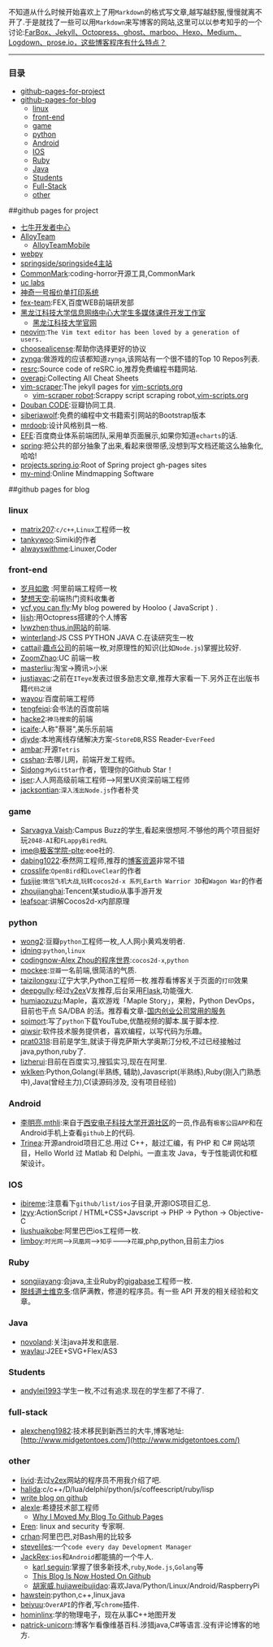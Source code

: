 不知道从什么时候开始喜欢上了用`Markdown`的格式写文章,越写越舒服,慢慢就离不开了.于是就找了一些可以用`Markdown`来写博客的网站,这里可以以参考知乎的一个讨论:[FarBox、Jekyll、Octopress、ghost、marboo、Hexo、Medium、Logdown、prose.io，这些博客程序有什么特点？](http://www.zhihu.com/question/21981094)

--------------------
### 目录

* [github-pages-for-project](#github-pages-for-project)
* [github-pages-for-blog](#github-pages-for-blog)
  * [linux](#linux)
  * [front-end](#front-end)
  * [game](#game)
  * [python](#python)
  * [Android](#android)
  * [IOS](#ios)
  * [Ruby](#ruby)
  * [Java](#java)
  * [Students](#students)
  * [Full-Stack](#full-stack)
  * [other](#other)


##github pages for project

- [七牛开发者中心](https://github.com/qiniu/developer.qiniu.com)
- [AlloyTeam ](https://github.com/AlloyTeam/alloyteam.github.com)
  - [AlloyTeamMobile](https://github.com/AlloyTeamMobile/AlloyTeamMobile.github.io)
- [webpy](https://github.com/webpy/webpy.github.com)
- [springside/springside4主站](http://springside.github.com)
- [CommonMark](https://github.com/coding-horror/coding-horror.github.io):coding-horror开源工具,CommonMark
- [uc labs](https://github.com/uclabs/uclabs.github.com)
- [神奇一号报价单打印系统](shenqiyihao.github.io)
- [fex-team](https://github.com/fex-team/fex-team.github.io):FEX,百度WEB前端研发部
- [黑龙江科技大学信息网络中心大学生多媒体课件开发工作室](https://github.com/UCAIS/ucais.github.com)
  - [黑龙江科技大学官网](https://github.com/UCAIS/Mayday)
- [neovim](https://github.com/neovim/neovim.github.io):`The Vim text editor has been loved by a generation of users.`
- [choosealicense](https://github.com/github/choosealicense.com):帮助你选择更好的协议
- [zynga](https://github.com/zynga/zynga.github.io):做游戏的应该都知道`zynga`,该网站有一个很不错的Top 10 Repos列表.
- [resrc](https://github.com/vhf/resrc):Source code of reSRC.io,推荐免费编程书籍网站.
- [overapi](https://github.com/overthecs/overthecs.github.io):Collecting All Cheat Sheets
- [vim-scraper](https://github.com/vim-scraper/vim-scraper.github.com):The jekyll pages for [vim-scripts.org](http://vim-scripts.org/)
  - [vim-scraper robot](https://github.com/vim-scraper/vim-scraper):Scrappy script scraping robot,[vim-scripts.org](http://vim-scripts.org/)
- [Douban CODE](https://github.com/douban/code):豆瓣协同工具.
- [siberiawolf](https://github.com/siberiawolf/siberiawolf.github.io):免费的编程中文书籍索引网站的Bootstrap版本
- [mrdoob](https://github.com/mrdoob/mrdoob.github.com):设计风格别具一格.
- [EFE](http://ecomfe.github.io/#platform):百度商业体系前端团队,采用单页面展示,如果你知道`echarts`的话.
- [spring](https://github.com/spring-projects/gh-pages):把公共的部分抽象了出来,看起来很带感,没想到写文档还能这么抽象化,哈哈!
 - [projects.spring.io](https://github.com/spring-projects/spring-projects.github.io):Root of Spring project gh-pages sites
 - [my-mind](http://my-mind.github.io/):Online Mindmapping Software

##github pages for blog

### linux
  - [matrix207](http://matrix207.github.io/):`c/c++`,`Linux`工程师一枚
  - [tankywoo](https://github.com/tankywoo/tankywoo.github.io):Simiki的作者
  - [alwayswithme](http://alwayswithme.github.io/about.html):Linuxer,Coder

### front-end
  - [岁月如歌](https://github.com/lifesinger/lifesinger.github.com) :阿里前端工程师一枚
  - [梦想天空](https://github.com/dreamsky/dreamsky.github.com):前端热门资料收集者
  - [ycf,you can fly](https://github.com/YCF/ycf.github.io):My blog powered by Hooloo ( JavaScript ) . 
  - [lijsh](https://github.com/lijsh/lijsh.github.io):用Octopress搭建的个人博客
  - [lvwzhen](https://github.com/lvwzhen/lvwzhen.github.com):[thus.in网站](http://thus.in/)的前端.
  - [winterland](https://github.com/winterland1989/hexo-theme-winterland):JS CSS PYTHON JAVA C.在读研究生一枚
  - [cattail](https://github.com/CatTail/cattail.github.io):[趣点公司](http://blog.qudian.org/)的前端一枚,对原理性的知识(比如`Node.js`)掌握比较好.
  - [ZoomZhao](zoomzhao.github.com):UC 前端一枚
  - [masterliu](https://github.com/materliu/materliu.github.io):淘宝->腾讯>小米
  - [justjavac](https://github.com/justjavac/justjavac.github.com):之前在`ITeye`发表过很多励志文章,推荐大家看一下.另外正在出版书籍`代码之谜`
  - [wayou](https://github.com/wayou/wayou.github.io):百度前端工程师
  - [tengfeiqi](https://github.com/TengfeiQi/tengfeiqi.github.io):会书法的百度前端
  - [hacke2](https://github.com/hacke2/hacke2.github.io):`神马搜索`的前端
  - [icaife](https://github.com/icaife/icaife.github.com):人称"蔡哥",美乐乐前端
  - [djyde](http://djyde.github.io):本地离线存储解决方案-`StoreDB`,RSS Reader-`EverFeed`
  - [ambar](https://github.com/ambar/ambar.github.com):开源`Tetris`
  - [csshan](https://github.com/hanan198501/hanan198501.github.io):去哪儿网，前端开发工程师。
  - [Sidong](https://github.com/Sidong/blog):`MyGitStar`作者，管理你的Github Star！
  - [jser](http://jser.me/about.html):人人网高级前端工程师-->阿里UX资深前端工程师
  - [jacksontian](https://github.com/JacksonTian/jacksontian.github.com):`深入浅出Node.js`作者朴灵


### game
  - [Sarvagya Vaish](https://github.com/SarvagyaVaish/SarvagyaVaish.github.io):Campus Buzz的学生,看起来很想阿.不够他的两个项目挺好玩`2048-AI`和`FLappyBiredRL`
  - [ime@极客学院-plte](https://github.com/plter/plter.github.io):eoe社的.
  - [dabing1022](https://github.com/dabing1022/Blog):泰然网工程师,推荐的[博客资源](http://childhood.logdown.com/pages/blog-res)非常不错
  - [crosslife](https://github.com/crosslife/crosslife.github.io):`OpenBird`和`LoveClear`的作者
  - [fusijie](https://github.com/fusijie/fusijie.github.com):`微信飞机大战`,`玩转cocos2d-x 系列`,`Earth Warrior 3D`和`Wagon War`的作者 
  - [zhoujianghai](https://github.com/zhoujianghai/zhoujianghai.github.io):Tencent某studio从事手游开发
  - [leafsoar](https://github.com/leafsoar/leafsoar.github.com):讲解Cocos2d-x内部原理

### python
  - [wong2](https://github.com/wong2/wong2.github.io):豆瓣`python`工程师一枚,人人网小黄鸡发明者.
  - [idning](https://github.com/idning/idning.github.com):`python`,`linux`
  - [codingnow-Alex Zhou的程序世界](https://github.com/zhoujianghai/zhoujianghai.github.io):`cocos2d-x`,`python`
  - [mockee](https://github.com/mockee/mockee.github.com):`豆瓣`一名前端,很简洁的气质.
  - [taizilongxu](https://github.com/taizilongxu/taizilongxu.github.io):辽宁大学,Python工程师一枚.推荐看博客关于页面的`打印`效果
  - [deepgully](https://github.com/deepgully/me/):经过[v2ex](http://www.v2ex.com/)V友推荐,后台采用[Flask](http://docs.jinkan.org/docs/flask/),功能强大.
  - [humiaozuzu](https://github.com/humiaozuzu/humiaozuzu.github.com):Maple，喜欢游戏「Maple Story」，果粉，Python DevOps，目前也干点 SA/DBA 的活。推荐看文章-[国内创业公司常用的服务](http://miao.hu/2014/11/14/startup-services/)
  - [soimort](https://github.com/soimort/soimort.github.io):写了`python`下载YouTube,优酷视频的脚本.属于脚本控.
  - [qiwsir](https://github.com/qiwsir/qiwsir.github.io):软件技术服务提供者，喜欢编程，以写代码为乐趣。
  - [prat0318](http://prat0318.github.io/):目前是学生,就读于得克萨斯大学奥斯汀分校,不过已经接触过java,python,ruby了.
  - [lizherui](http://www.lizherui.com/pages/about.html):目前在百度实习,搜狐实习,现在在阿里.
  - [wklken](http://wklken.me/pages/aboutme.html):Python,Golang(半熟练, 辅助),Javascript(半熟练),Ruby(刚入门熟悉中),Java(曾经主力),C(读源码涉及, 没有项目经验)

### Android
  - [李明亮,mthli](https://mthli.github.io):来自于[西安电子科技大学开源社区](https://github.com/xdlinux)的一员,作品有`极客公园APP`和在Android手机上查看`github`上的代码.
  - [Trinea](https://github.com/Trinea/trinea.github.com):开源android项目汇总.用过 C++，敲过汇编，有 PHP 和 C# 网站项目，Hello World 过 Matlab 和 Delphi。一直主攻 Java，专于性能调优和框架设计。

### IOS
  - [ibireme](https://github.com/ibireme/ibireme.github.com):注意看下`github/list/ios`子目录,开源IOS项目汇总.
  - [lzyy](https://github.com/lzyy/lzyy.github.com):ActionScript / HTML+CSS+Javscript -> PHP -> Python -> Objective-C
  - [liushuaikobe](https://github.com/liushuaikobe/liushuaikobe.github.io):阿里巴巴ios工程师一枚.
  - [limboy](http://limboy.me/resume.html):`时光网`-->`凤凰网`-->`知乎`--->`花瓣`,php,python,目前主力ios

### Ruby
  - [songjiayang](https://github.com/songjiayang/songjiayang.github.io):会java,主业Ruby的[gigabase](http://gigabase.org/)工程师一枚.
  - [脱线道士维克多](https://github.com/wjp2013/wjp2013.github.io):信萨满教，修道的程序员。有一些 API 开发的相关经验和文章。

### Java
  - [novoland](https://github.com/novoland/blog):关注java并发和底层.
  - [waylau](http://www.waylau.com/about/):J2EE+SVG+Flex/AS3

### Students
  - [andylei1993](http://andylei1993.github.io/about/):学生一枚,不过有追求.现在的学生都了不得了.

### full-stack
  - [alexcheng1982](https://github.com/alexcheng1982/personal-website):技术移民到新西兰的大牛,博客地址:[http://www.midgetontoes.com/](http://www.midgetontoes.com/)

### other
  - [livid](https://github.com/livid/livid.github.com):去过[v2ex](http://www.v2ex.com/)网站的程序员不用我介绍了吧.
  - [halida](https://github.com/halida/halida.github.com):c/c++/D/lua/delphi/python/js/coffeescript/ruby/lisp
  - [write blog on github](http://matrix207.github.io/2012/09/09/write-blog-on-github/)
  - [alexle](https://github.com/alexle/alexle.github.com):希捷技术部工程师
    - [Why I Moved My Blog To Github Pages](http://alexanderle.com/blog/2012/move-to-github.html)
  - [Eren](https://github.com/erenyagdiran/erenyagdiran.github.io): linux and security 专家啊.
  - [crhan](https://github.com/crhan/crhan.github.io):阿里巴巴,对Bash用的比较多
  - [steveliles](https://github.com/steveliles/steveliles.github.com):一个`code every day Development Manager`
  - [JackRex](https://github.com/jackrex/jackrex.github.comJackRex):`ios`和`Android`都能搞的一个牛人.
    - [karl seguin](https://github.com/karlseguin/karlseguin.github.com):掌握了很多新技术,`ruby`,`Node.js`,`Golang`等
    - [This Blog Is Now Hosted On Github](http://openmymind.net/2011/10/11/This-Blog-Is-Now-Hosted-On-Github/)
    - [胡家威,hujiaweibujidao](http://hujiaweibujidao.github.io/):喜欢Java/Python/Linux/Android/RaspberryPi
  - [hawstein](https://github.com/Hawstein/hawstein.github.com):python,c++,linux,java
  - [beiyuu](https://github.com/beiyuu/Github-Pages-Example):`OverAPI`的作者,写`chrome`插件.
  - [hominlinx](http://hominlinx.github.io/about/):学的物理电子，现在从事C++地图开发
  - [patrick-unicorn](https://github.com/patrick-unicorn/Blog):博客乍看像维基百科.涉猎java,C#等语言.没有评论博客的地方.


